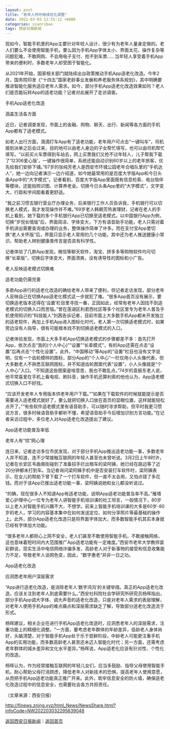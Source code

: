 ```yaml
---
layout: post
title: "老年人呼吁继续优化调整"
date: 2022-03-03 12:55:12 +0800
categories: xianribao
tags: 西安日报新闻
---
```

<p>现如今，智能手机里的App主要针对年轻人设计，很少有为老年人量身定做的。老人们要么不会使用智能手机，要么因为手机App字体太小、界面太花、操作复杂等问题犯难，不敢网购、不会用电子支付、抢不到车票……当年轻人享受着手机App带来的便利时，多数老年人却受困于智能化。</p>
 <p>从2021年开始，国家相关部门就陆续出台政策推动手机App适老化改造。今年2月，国务院印发《“十四五”国家老龄事业发展和养老服务体系规划》，其中明确要推进智能化服务适应老年人需求。如今，部分手机App适老化改造效果如何？老人们是否能玩转App的适老功能？记者对此展开了走访调查。</p>
 <p>手机App适老化改造</p>
 <p>涵盖生活各方面</p>
 <p>近日，记者调查发现，市面上的金融、购物、聊天、出行、新闻等各方面的手机App都有了适老模式。</p>
 <p>如老人出行方面，滴滴打车App有了适老功能，老年用户可点击“一键叫车”，司机接到派单之后会过来，目的地可以由老人身边的子女帮忙填写，也可以由司机帮忙填写。“以前买火车票得到车站去，网上买票我们又抢不过年轻人，儿子帮我下载了‘12306爱心版’，一键操作很简单，系统还能自动识别60岁以上的老年旅客，优先给我们安排下铺。”67岁的张纯芳老人是西安市环城公园老年合唱队里的“手机达人”，她一边向记者演示一边介绍道，如今她最常用的是百度大字版App和今日头条App中的“大字模式”。记者看到，百度大字版App里面既有信息检索、电台陪伴等模块，还能拍照识图、计算养老金。切换今日头条App里的“大字模式”，文字变大，行距和字间距看着更舒适。</p>
 <p>“我之前习惯去银行营业厅办理业务，后来银行工作人员告诉我，手机银行可以切换老人模式，我才发现操作并不难。”69岁老人韩朝芳热衷理财，记者在老人的手机上看到，她下载的多个手机银行App已切换至适老模式。以中国银行App为例，切换“岁悦长情版”后，界面简洁、字体变大，下方有语音助手功能，老人只需对着手机讲出需要查询或办理的业务，整体操作简单了许多。而在支付宝App里切换“老人关怀版”后，界面只显示老人常用的几个功能，其中还为老人推送健康小常识，帮助老人辨别健康类传言是否具有科学性。</p>
 <p>记者体验了几款App发现，微信等聊天软件，淘宝、拼多多等购物软件均可切换“长辈版”，切换后字体变大，界面清爽，没有诱导性的图标和小广告。</p>
 <p>老人反映适老模式切换难</p>
 <p>适老功能仍需完善</p>
 <p>多款App进行的适老化改造的确给老年人带来了便利，但记者走访发现，部分老年人反映自己在切换App适老化模式这一步就犯了难。“很多App首页没有展示，要切换适老版本还得在‘设置’栏目里寻找一番，正因如此，经常有老年人因找不到适老模式的切换入口而苦恼。”曾在莲湖区利君西社区等多个社区里专为老年人普及手机使用知识的“科技能人”刘茜告诉记者，目前市面上大多数手机App都未开发独立的适老软件，再加上手机App进入图标化时代，老人第一次切换适老模式时，如果旁边没有人指导，很有可能根本找不到切换适老模式的入口。</p>
 <p>记者体验发现，市面上大多手机App切换适老模式的步骤都差不多：首先打开App，依次点击“我的(个人中心)”“设置”“长辈模式”，有的App还需在点击“设置”后再点击“个性化设置”。此外，“中国移动”等App的“设置”栏目也没有文字说明，仅有一个齿轮模样的图标，部分App的“个人中心”一栏仅用小人头像代表，但大多数老人不熟悉互联网图标，并不知道齿轮图案代表“设置”，小人头像就是“个人中心”入口。“不知道这些图案是啥意思，我也不敢乱点。”74岁的袁振东老人说，他平常喜爱在手机上看电视、刷抖音，操作手机还算利索的他也认为，App适老模式切换入口不好找。</p>
 <p>“应该开发老年人专用版本供老年用户下载。”“如果在下载软件的时候就能提示是否需要进入适老模式就好了，要么就把切换入口放在首页的显眼位置，这样就能轻松点开了。”“有些软件适老模式里有语音助手，可以随时寻求帮助，但平时我更习惯说方言，很多时候语音助手都听不懂，希望语音助手今后增加识别方言功能。”在记者采访过程中，多位老人对App适老化改造提出了建议。</p>
 <p>App适老功能普及率低 </p>
 <p>老年人有“怵”网心理</p>
 <p>连日来，记者走访多位市民发现，对于部分手机App推出适老功能一事，多数老年人并不知道，连不少常接触互联网的年轻人甚至也未曾听说。3月2日上午8时许，记者在长安区韦曲南街碰到了准备招手拦出租车的梁阿姨，她已经在路边等了近20分钟都未打到车。当记者询问梁阿姨手机中是否安装打车软件时，梁阿姨表示，在女儿的帮助下曾下载了一个打车软件，但一直不太会用，又怕点错了多花钱。而对于该App已推出适老功能一事，梁阿姨说她和女儿都没听说过。</p>
 <p>“的确，现在很多人不知道App有适老功能，说明App适老功能普及率不高。”雁塔爱心护理中心一位专为老年人讲智能手机培训课的社工坦言，一般情况下，80岁以上老人对智能手机兴趣不大，不想学。前来上智能手机培训课的大多是60岁-80岁的老人，学习的内容基本集中在如何发送定位、如何分享照片等最基础的操作上。此外，部分App适老化改造只是将界面字体加大，而多数智能手机其实本身就已经有字体加大功能。</p>
 <p>“很多老年人都担心上网不安全，老人们甚至不敢使用智能手机，不敢接触网络，这也意味着短时间内大范围推广App适老功能有一定难度。”西安市老年大学教师苗彩群说，现实生活中电信网络诈骗多发，高龄老人对于新事物的接受和信息收集能力不足，导致老年人谈网色变，因此，“数字惠老”并非一日之功。</p>
 <p>App适老化改造</p>
 <p>应洞悉老年用户深层需求</p>
 <p>“App进行适老化改造，是消除老年人‘数字鸿沟’的关键举措。真正的App适老化改造，应该关注到老年人到底需要什么。”西安社科院社会学研究所研究员杨晖指出，部分手机App调大字体、调大声音的适老化改造，只是对老年人需求的表层理解，对老年人使用手机App的难点痛点和深层需求缺乏了解，导致部分适老化改造流于形式。</p>
 <p>杨晖建议，相关企业在进行手机App适老化改造时，应洞悉老年人的深层需求，注重功能上的精细化调整。“一方面，要考虑老年群体的年龄差异，低龄老人身体尚好，头脑清楚，对于智能手机App处于乐于尝鲜阶段，中龄老人可能更注重手机App的实用功能，而多数高龄老人甚至还未迈入智能化时代；另一方面，还需考虑老年群体的城乡差异和文化水平差异。”杨晖说，App适老化应该有针对性、个性化的改造。</p>
 <p>杨晖认为，作为经常接触互联网的年轻儿女们，应当多鼓励、指导父母使用智能手机，耐心帮助父母打消顾虑，降低老年人对新技术的恐惧，提高老年人使用意愿，从而把手机App适老功能真正推广开来。此外，筑牢信息安全的防火墙，确保适老化改造过程中的信息安全，也需要社会各方共担责任。 </p><p class="em_media">（文章来源：西安日报）</p>

<http://finews.zning.xyz/html_News/NewsShare.html?infoCode=NW202203032295639048>

[返回西安日报新闻](//finews.withounder.com/category/xianribao.html)｜[返回首页](//finews.withounder.com/)